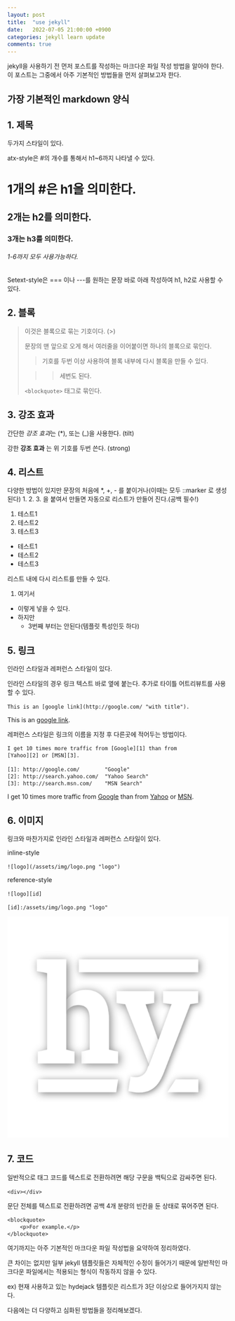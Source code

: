 ```yaml
---
layout: post
title:  "use jekyll"
date:   2022-07-05 21:00:00 +0900
categories: jekyll learn update
comments: true
---
```


jekyll을 사용하기 전 먼저 포스트를 작성하는 마크다운 파일 작성 방법을 알아야 한다. 이 포스트는 그중에서 아주 기본적인 방법들을 먼저 살펴보고자 한다.

## 가장 기본적인 markdown 양식

## 1. 제목

두가지 스타일이 있다.

atx-style은 #의 개수를 통해서 h1~6까지 나타낼 수 있다.

# 1개의 #은 h1을 의미한다.
## 2개는 h2를 의미한다.
### 3개는 h3를 의미한다.
###### 1-6까지 모두 사용가능하다.

Setext-style은 === 이나 ---를 원하는 문장 바로 아래 작성하여 h1, h2로 사용할 수 있다.


## 2. 블록

>이것은 블록으로 묶는 기호이다. (>)
>
>문장의 맨 앞으로 오게 해서 여러줄을 이어붙이면 하나의 블록으로 묶인다.
>
>>기호를 두번 이상 사용하여 블록 내부에 다시 블록을 만들 수 있다.
>
>>>세번도 된다.
>
>`<blockquote>` 태그로 묶인다.

## 3. 강조 효과

간단한 *강조 효과*는 (*), 또는 (_)을 사용한다. (tilt)

강한 __강조 효과__ 는 위 기호를 두번 쓴다. (strong)



## 4. 리스트

다양한 방법이 있지만 문장의 처음에 *, +, - 를 붙이거나(이때는 모두 ::marker 로 생성된다) 1. 2. 3. 을 붙여서 만들면 자동으로 리스트가 만들어 진다.(공백 필수!)

1. 테스트1
2. 테스트2
3. 테스트3

- 테스트1
- 테스트2
- 테스트3

리스트 내에 다시 리스트를 만들 수 있다.

1. 여기서
  - 이렇게 넣을 수 있다.
  - 하지만
    + 3번째 부터는 안된다(템플릿 특성인듯 하다)
  

## 5. 링크

인라인 스타일과 레퍼런스 스타일이 있다.

인라인 스타일의 경우 링크 텍스트 바로 옆에 붙는다. 추가로 타이틀 어트리뷰트를 사용할 수 있다.

`This is an [google link](http://google.com/ "with title").`

This is an [google link](http://google.com/ "with title").

레퍼런스 스타일은 링크의 이름을 지정 후 다른곳에 적어두는 방법이다.

    I get 10 times more traffic from [Google][1] than from
    [Yahoo][2] or [MSN][3].

    [1]: http://google.com/        "Google"
    [2]: http://search.yahoo.com/  "Yahoo Search"
    [3]: http://search.msn.com/    "MSN Search"

I get 10 times more traffic from [Google][1] than from
[Yahoo][2] or [MSN][3].

[1]: http://google.com/        "Google"
[2]: http://search.yahoo.com/  "Yahoo Search"
[3]: http://search.msn.com/    "MSN Search"



## 6. 이미지

링크와 마찬가지로 인라인 스타일과 레퍼런스 스타일이 있다.

inline-style

`![logo](/assets/img/logo.png "logo")`


reference-style

`![logo][id]`

`[id]:/assets/img/logo.png "logo"`

![logo](/assets/img/logo.png)

## 7. 코드

일반적으로 태그 코드를 텍스트로 전환하려면 해당 구문을 백틱으로 감싸주면 된다.

`<div></div>`

문단 전체를 텍스트로 전환하려면 공백 4개 분량의 빈칸을 둔 상태로 묶어주면 된다.

    <blockquote>
        <p>For example.</p>
    </blockquote>


여기까지는 아주 기본적인 마크다운 파일 작성법을 요약하여 정리하였다.

큰 차이는 없지만 일부 jekyll 템플릿들은 자체적인 수정이 들어가기 때문에 일반적인 마크다운 파일에서는 적용되는 형식이 작동하지 않을 수 있다.

ex) 현재 사용하고 있는 hydejack 템플릿은 리스트가 3단 이상으로 들어가지지 않는다.

다음에는 더 다양하고 심화된 방법들을 정리해보겠다.